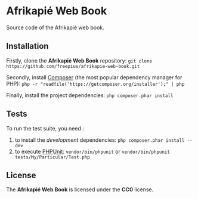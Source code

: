 Afrikapié Web Book
==================

Source code of the Afrikapié web book.

Installation
------------

Firstly, clone the **Afrikapié Web Book** repository:
``git clone https://github.com/freepius/afrikapie-web-book.git``

Secondly, install [Composer] (the most popular dependency manager for PHP):
``php -r "readfile('https://getcomposer.org/installer');" | php``

Finally, install the project dependencies: ``php composer.phar install``

Tests
-----

To run the test suite, you need :

1. to install the *development* dependencies: ``php composer.phar install --dev``
1. to execute [PHPUnit]: ``vendor/bin/phpunit`` or ``vendor/bin/phpunit tests/My/Particular/Test.php``

License
-------

The **Afrikapié Web Book** is licensed under the **CC0** license.


[Composer]: http://getcomposer.org
[PHPUnit]: https://phpunit.de

